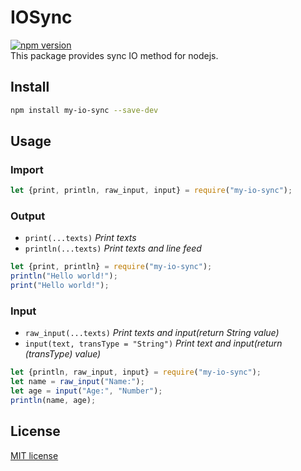 IOSync
==========
[![npm version](https://badge.fury.io/js/my-io-sync.svg)](https://badge.fury.io/js/my-io-sync)  
This package provides sync IO method for nodejs.

Install
--------
```bash
npm install my-io-sync --save-dev
```

Usage
--------
### Import
```javascript
let {print, println, raw_input, input} = require("my-io-sync");
```
### Output
- `print(...texts)` _Print texts_
- `println(...texts)` _Print texts and line feed_
```js
let {print, println} = require("my-io-sync");
println("Hello world!");
print("Hello world!");
```
### Input
- `raw_input(...texts)` _Print texts and input(return String value)_
- `input(text, transType = "String")` _Print text and input(return (transType) value)_
```js
let {println, raw_input, input} = require("my-io-sync");
let name = raw_input("Name:");
let age = input("Age:", "Number");
println(name, age);
```

License
----------
[MIT license](LICENSE)